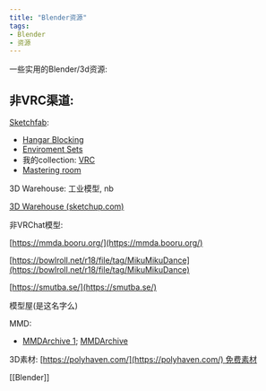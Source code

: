 ```yaml
---
title: "Blender资源"
tags:
- Blender
- 资源
---
```



一些实用的Blender/3d资源:



## 非VRC渠道:

[Sketchfab](https://sketchfab.com/search?type=models):

-   [Hangar Blocking](https://sketchfab.com/3d-models/hangar-blocking-bdb37f544b764d9e8e72708a970bae13)
-   [Enviroment Sets](https://sketchfab.com/gutemnasc/collections/enviroment-sets)
-   我的collection: [VRC](https://sketchfab.com/trojblue/collections/vrc)
-   [Mastering room](https://3dwarehouse.sketchup.com/model/u8128f776-c2c1-461d-bfce-26c80031b1fe/Cube-1-Audio-studio-mastering-room?hl=en&login=true)

3D Warehouse: 工业模型, nb

[3D Warehouse (sketchup.com)](https://3dwarehouse.sketchup.com/)

非VRChat模型:

[https://mmda.booru.org/](https://mmda.booru.org/)

[https://bowlroll.net/r18/file/tag/MikuMikuDance](https://bowlroll.net/r18/file/tag/MikuMikuDance)

[https://smutba.se/](https://smutba.se/)

模型屋(是这名字么)

MMD:

-   [MMDArchive 1](https://mmda.booru.org/index.php?page=post&s=view&id=2592); [MMDArchive](https://mmda.booru.org/index.php?page=post&s=view&id=2445)

3D素材:
[https://polyhaven.com/](https://polyhaven.com/) 免费素材


[[Blender]]



